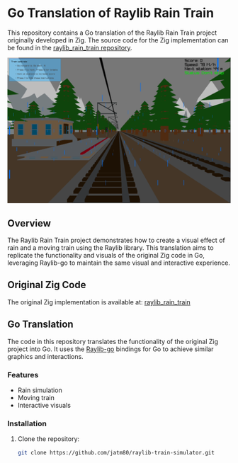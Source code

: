# Go Translation of Raylib Rain Train

This repository contains a Go translation of the Raylib Rain Train project originally developed in Zig. The source code for the Zig implementation can be found in the [raylib_rain_train repository](https://github.com/RohanVashisht1234/raylib_rain_train).

![Train simulator image](https://github.com/jatm80/raylib-train-simulator/blob/main/assets/models/example.png?raw=true)

## Overview

The Raylib Rain Train project demonstrates how to create a visual effect of rain and a moving train using the Raylib library. This translation aims to replicate the functionality and visuals of the original Zig code in Go, leveraging Raylib-go to maintain the same visual and interactive experience.

## Original Zig Code

The original Zig implementation is available at:
[raylib_rain_train](https://github.com/RohanVashisht1234/raylib_rain_train)

## Go Translation

The code in this repository translates the functionality of the original Zig project into Go. It uses the [Raylib-go](https://github.com/gen2brain/raylib-go) bindings for Go to achieve similar graphics and interactions.

### Features

- Rain simulation
- Moving train
- Interactive visuals

### Installation

1. Clone the repository:
   ```bash
   git clone https://github.com/jatm80/raylib-train-simulator.git
